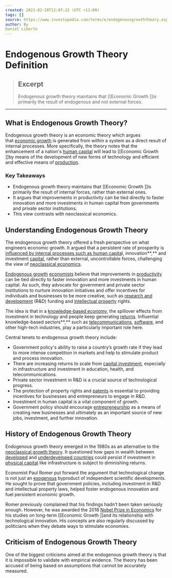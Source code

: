 ```yaml
---
created: 2021-02-28T12:07:22 (UTC +11:00)
tags: []
source: https://www.investopedia.com/terms/e/endogenousgrowththeory.asp
author: By
Daniel Liberto
---
```


# Endogenous Growth Theory Definition

> ## Excerpt
> Endogenous growth theory maintains that [[Economic Growth ]]is primarily the result of endogenous and not external forces.

---
## What is Endogenous Growth Theory?

Endogenous growth theory is an economic theory which argues that [economic growth](https://www.investopedia.com/terms/e/economicgrowth.asp) is generated from within a system as a direct result of internal processes. More specifically, the theory notes that the enhancement of a nation's [human capital](https://www.investopedia.com/terms/h/humancapital.asp) will lead to [[Economic Growth ]]by means of the development of new forms of technology and efficient and effective means of [production](https://www.investopedia.com/terms/m/manufacturing-production.asp).

### Key Takeaways

-   Endogenous growth theory maintains that [[Economic Growth ]]is primarily the result of internal forces, rather than external ones.
-   It argues that improvements in productivity can be tied directly to faster innovation and more investments in human capital from governments and private sector institutions.
-   This view contrasts with neoclassical economics.

## Understanding Endogenous Growth Theory

The endogenous growth theory offered a fresh perspective on what engineers economic growth. It argued that a persistent rate of prosperity is [influenced by internal processes such as human capita](https://www.investopedia.com/ask/answers/032415/what-relationship-between-human-capital-and-economic-growth.asp)l, innovation**,** and investment [capital](https://www.investopedia.com/terms/c/capital.asp), rather than external, uncontrollable forces, challenging the view of [neoclassical economics](https://www.investopedia.com/terms/n/neoclassical.asp).

[Endogenous growth](https://www.investopedia.com/terms/e/endogenous-growth.asp) [economists](https://www.investopedia.com/terms/e/economist.asp) believe that improvements in [productivity](https://www.investopedia.com/terms/p/productivity.asp) can be tied directly to faster innovation and more investments in human capital. As such, they advocate for government and private sector institutions to nurture innovation initiatives and offer incentives for individuals and businesses to be more creative, such as [research and development](https://www.investopedia.com/terms/r/randd.asp) (R&D) funding and [intellectual property](https://www.investopedia.com/terms/i/intellectualproperty.asp) rights.

The idea is that in a [knowledge-based economy](https://www.investopedia.com/terms/k/knowledge-economy.asp), the spillover effects from investment in technology and people keep generating [returns](https://www.investopedia.com/terms/r/returnofcapital.asp). Influential knowledge-based sectors**,** such as [telecommunications](https://www.investopedia.com/ask/answers/070815/what-telecommunications-sector.asp), [software](https://www.investopedia.com/terms/s/software-as-a-service-saas.asp), and other high-tech industries, play a particularly important role here.

Central tenets to endogenous growth theory include:

-   Government policy's ability to raise a country’s growth rate if they lead to more intense competition in markets and help to stimulate product and process innovation.
-   There are increasing returns to scale from [capital investment](https://www.investopedia.com/terms/c/capital-investment.asp), especially in infrastructure and investment in education, health, and telecommunications.
-   Private sector investment in R&D is a crucial source of technological progress.
-   The protection of property rights and [patents](https://www.investopedia.com/terms/p/patent.asp) is essential to providing incentives for businesses and entrepreneurs to engage in R&D.
-   Investment in human capital is a vital component of growth.
-   Government policy should encourage [entrepreneurship](https://www.investopedia.com/articles/investing/092514/entrepreneur-vs-small-business-owner-defined.asp) as a means of creating new businesses and ultimately as an important source of new jobs, investment, and further innovation.

## History of Endogenous Growth Theory

Endogenous growth theory emerged in the 1980s as an alternative to the [neoclassical growth theory](https://www.investopedia.com/terms/n/neoclassical-growth-theory.asp). It questioned how gaps in wealth between [developed](https://www.investopedia.com/terms/d/developed-economy.asp) and [underdeveloped countries](https://www.investopedia.com/terms/l/ldc.asp) could persist if investment in [physical capital](https://www.investopedia.com/terms/p/physical-capital.asp) like infrastructure is subject to diminishing returns.

Economist Paul Romer put forward the argument that technological change is not just an [exogenous](https://www.investopedia.com/terms/e/exogenous-growth.asp) byproduct of independent scientific developments. He sought to prove that government policies, including investment in R&D and intellectual property laws, helped foster endogenous innovation and fuel persistent economic growth.

Romer previously complained that his findings hadn’t been taken seriously enough. However, he was awarded the 2018 [Nobel Prize in Economics](https://www.investopedia.com/terms/n/nobel-memorial-prize-in-economic-sciences.asp) for his studies on long-term [[Economic Growth ]]and its relationship with technological innovation. His concepts are also regularly discussed by politicians when they debate ways to stimulate economies.

## Criticism of Endogenous Growth Theory

One of the biggest criticisms aimed at the endogenous growth theory is that it is impossible to validate with empirical evidence. The theory has been accused of being based on assumptions that cannot be accurately measured.
